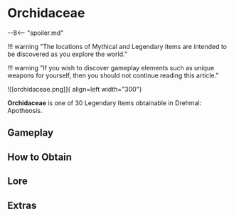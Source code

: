 # Orchidaceae

--8<-- "spoiler.md"

!!! warning "The locations of Mythical and Legendary items are intended to be discovered as you explore the world."

!!! warning "If you wish to discover gameplay elements such as unique weapons for yourself, then you should not continue reading this article."

![[orchidaceae.png]]{ align=left width="300"}

**Orchidaceae** is one of 30 Legendary Items obtainable in Drehmal: Apotheosis.

## Gameplay

## How to Obtain

## Lore

## Extras